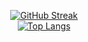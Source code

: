   <div align="center">
    
    
   [![GitHub Streak](https://streak-stats.demolab.com?user=astatine-moe&theme=onedark_duo&border_radius=1.9)](https://git.io/streak-stats) 
   <br>
   [![Top Langs](https://github-readme-stats.vercel.app/api/top-langs/?username=astatine-moe&bg_color=1c1917&layout=compact&text_color=ffffff)](https://github.com/anuraghazra/github-readme-stats)
    
    
   </div>

